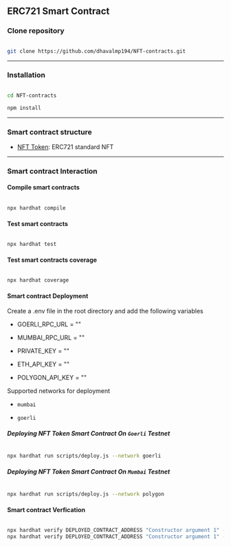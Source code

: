 ## ERC721 Smart Contract

### Clone repository

```bash

git clone https://github.com/dhavalmp194/NFT-contracts.git

```

---

### Installation

```bash

cd NFT-contracts

npm install

```

---

### Smart contract structure

- [NFT Token](https://github.com/dhavalmp194/NFT-contracts/blob/contracts/nft.sol):
  ERC721 standard NFT

---

### Smart contract Interaction

#### Compile smart contracts

```bash

npx hardhat compile

```

#### Test smart contracts

```bash

npx hardhat test

```

#### Test smart contracts coverage

```bash

npx hardhat coverage

```

#### Smart contract Deployment

Create a .env file in the root directory and add the following variables

- GOERLI_RPC_URL = ""

- MUMBAI_RPC_URL = ""

- PRIVATE_KEY = ""

- ETH_API_KEY = ""

- POLYGON_API_KEY = ""

Supported networks for deployment

- `mumbai`

- `goerli`

##### Deploying NFT Token Smart Contract On `Goerli` Testnet

```bash

npx hardhat run scripts/deploy.js --network goerli

```

##### Deploying NFT Token Smart Contract On `Mumbai` Testnet

```bash

npx hardhat run scripts/deploy.js --network polygon

```

#### Smart contract Verfication

```bash

npx hardhat verify DEPLOYED_CONTRACT_ADDRESS "Constructor argument 1" --network goerli
npx hardhat verify DEPLOYED_CONTRACT_ADDRESS "Constructor argument 1" --network polygon

```
